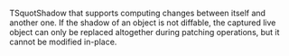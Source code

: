 TSquotShadow that supports computing changes between itself and another one.
If the shadow of an object is not diffable, the captured live object can only be replaced altogether during patching operations, but it cannot be modified in-place.